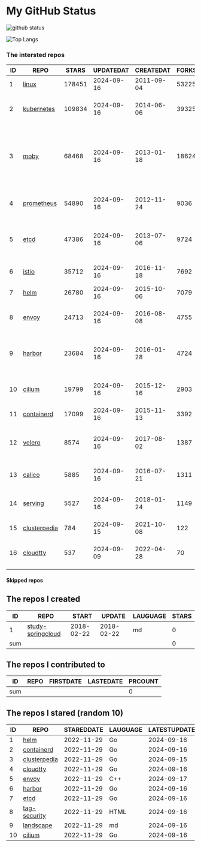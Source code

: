 # My GitHub Status

<img src="https://github-readme-stats-1.yihong0618.vercel.app/api?username=daoqingniu&show_icons=true&&&hide_title=true&count_private=true" alt="github status" />

![Top Langs](https://github-readme-stats-1.yihong0618.vercel.app/api/top-langs/?username=daoqingniu&layout=compact)

<!--START_SECTION:github_repos-->
### The intersted repos
| ID |                              REPO                               | STARS  | UPDATEDAT  | CREATEDAT  | FORKSCOUNT |                                                DESCRIPTIONS                                                |
|----|-----------------------------------------------------------------|--------|------------|------------|------------|------------------------------------------------------------------------------------------------------------|
|  1 | [linux](https://github.com/torvalds/linux)                      | 178451 | 2024-09-16 | 2011-09-04 |      53225 | Linux kernel source tree                                                                                   |
|  2 | [kubernetes](https://github.com/kubernetes/kubernetes)          | 109834 | 2024-09-16 | 2014-06-06 |      39325 | Production-Grade Container Scheduling and Management                                                       |
|  3 | [moby](https://github.com/moby/moby)                            |  68468 | 2024-09-16 | 2013-01-18 |      18624 | The Moby Project - a collaborative project for the container ecosystem to assemble container-based systems |
|  4 | [prometheus](https://github.com/prometheus/prometheus)          |  54890 | 2024-09-16 | 2012-11-24 |       9036 | The Prometheus monitoring system and time series database.                                                 |
|  5 | [etcd](https://github.com/etcd-io/etcd)                         |  47386 | 2024-09-16 | 2013-07-06 |       9724 | Distributed reliable key-value store for the most critical data of a distributed system                    |
|  6 | [istio](https://github.com/istio/istio)                         |  35712 | 2024-09-16 | 2016-11-18 |       7692 | Connect, secure, control, and observe services.                                                            |
|  7 | [helm](https://github.com/helm/helm)                            |  26780 | 2024-09-16 | 2015-10-06 |       7079 | The Kubernetes Package Manager                                                                             |
|  8 | [envoy](https://github.com/envoyproxy/envoy)                    |  24713 | 2024-09-16 | 2016-08-08 |       4755 | Cloud-native high-performance edge/middle/service proxy                                                    |
|  9 | [harbor](https://github.com/goharbor/harbor)                    |  23684 | 2024-09-16 | 2016-01-28 |       4724 | An open source trusted cloud native registry project that stores, signs, and scans content.                |
| 10 | [cilium](https://github.com/cilium/cilium)                      |  19799 | 2024-09-16 | 2015-12-16 |       2903 | eBPF-based Networking, Security, and Observability                                                         |
| 11 | [containerd](https://github.com/containerd/containerd)          |  17099 | 2024-09-16 | 2015-11-13 |       3392 | An open and reliable container runtime                                                                     |
| 12 | [velero](https://github.com/vmware-tanzu/velero)                |   8574 | 2024-09-16 | 2017-08-02 |       1387 | Backup and migrate Kubernetes applications and their persistent volumes                                    |
| 13 | [calico](https://github.com/projectcalico/calico)               |   5885 | 2024-09-16 | 2016-07-21 |       1311 | Cloud native networking and network security                                                               |
| 14 | [serving](https://github.com/knative/serving)                   |   5527 | 2024-09-16 | 2018-01-24 |       1149 | Kubernetes-based, scale-to-zero, request-driven compute                                                    |
| 15 | [clusterpedia](https://github.com/clusterpedia-io/clusterpedia) |    784 | 2024-09-15 | 2021-10-08 |        122 | The Encyclopedia of Kubernetes clusters                                                                    |
| 16 | [cloudtty](https://github.com/cloudtty/cloudtty)                |    537 | 2024-09-09 | 2022-04-28 |         70 | A Friendly Kubernetes CloudShell (Web Terminal) !                                                          |



#### Skipped repos
<!--END_SECTION:github_repos-->

<!--START_SECTION:my_github-->
## The repos I created
| ID  |                                 REPO                                 |   START    |   UPDATE   | LAUGUAGE | STARS |
|-----|----------------------------------------------------------------------|------------|------------|----------|-------|
|   1 | [study-springcloud](https://github.com/daoqingniu/study-springcloud) | 2018-02-22 | 2018-02-22 | md       |     0 |
| sum |                                                                      |            |            |          |     0 |

## The repos I contributed to
| ID  | REPO | FIRSTDATE | LASTEDATE | PRCOUNT |
|-----|------|-----------|-----------|---------|
| sum |      |           |           |       0 |

## The repos I stared (random 10)
| ID |                              REPO                               | STAREDDATE | LAUGUAGE | LATESTUPDATE |
|----|-----------------------------------------------------------------|------------|----------|--------------|
|  1 | [helm](https://github.com/helm/helm)                            | 2022-11-29 | Go       | 2024-09-16   |
|  2 | [containerd](https://github.com/containerd/containerd)          | 2022-11-29 | Go       | 2024-09-16   |
|  3 | [clusterpedia](https://github.com/clusterpedia-io/clusterpedia) | 2022-11-29 | Go       | 2024-09-15   |
|  4 | [cloudtty](https://github.com/cloudtty/cloudtty)                | 2022-11-29 | Go       | 2024-09-16   |
|  5 | [envoy](https://github.com/envoyproxy/envoy)                    | 2022-11-29 | C++      | 2024-09-17   |
|  6 | [harbor](https://github.com/goharbor/harbor)                    | 2022-11-29 | Go       | 2024-09-16   |
|  7 | [etcd](https://github.com/etcd-io/etcd)                         | 2022-11-29 | Go       | 2024-09-16   |
|  8 | [tag-security](https://github.com/cncf/tag-security)            | 2022-11-29 | HTML     | 2024-09-16   |
|  9 | [landscape](https://github.com/cncf/landscape)                  | 2022-11-29 | md       | 2024-09-16   |
| 10 | [cilium](https://github.com/cilium/cilium)                      | 2022-11-29 | Go       | 2024-09-16   |

<!--END_SECTION:my_github-->
